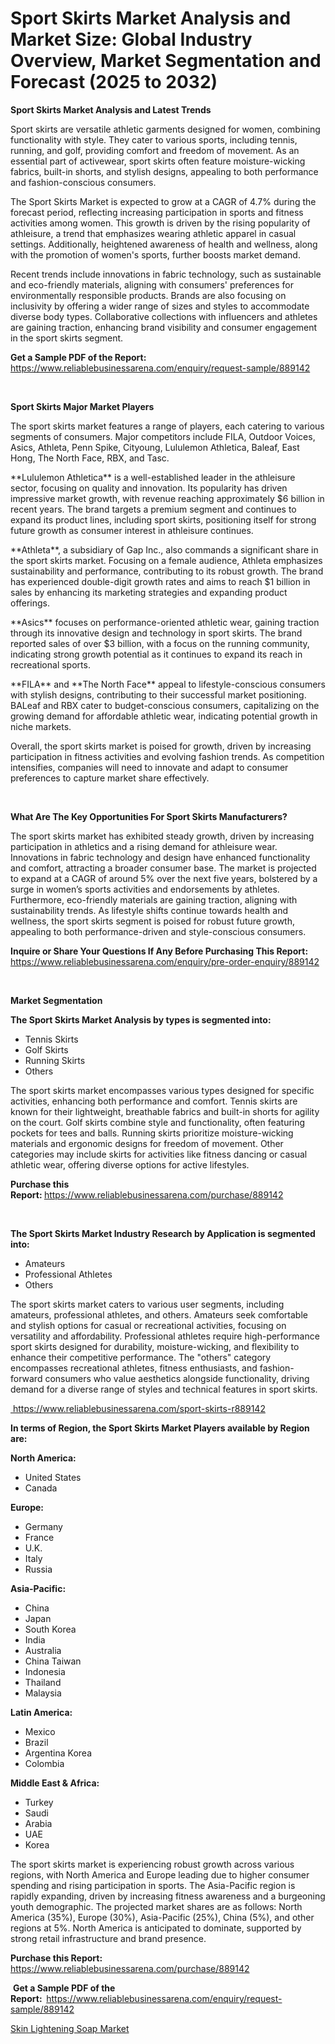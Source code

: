 <p><h1>Sport Skirts Market Analysis and Market Size: Global Industry Overview, Market Segmentation and Forecast (2025 to 2032)</h1></p><p><strong>Sport Skirts Market Analysis and Latest Trends</strong></p>
<p><p>Sport skirts are versatile athletic garments designed for women, combining functionality with style. They cater to various sports, including tennis, running, and golf, providing comfort and freedom of movement. As an essential part of activewear, sport skirts often feature moisture-wicking fabrics, built-in shorts, and stylish designs, appealing to both performance and fashion-conscious consumers.</p><p>The Sport Skirts Market is expected to grow at a CAGR of 4.7% during the forecast period, reflecting increasing participation in sports and fitness activities among women. This growth is driven by the rising popularity of athleisure, a trend that emphasizes wearing athletic apparel in casual settings. Additionally, heightened awareness of health and wellness, along with the promotion of women's sports, further boosts market demand.</p><p>Recent trends include innovations in fabric technology, such as sustainable and eco-friendly materials, aligning with consumers' preferences for environmentally responsible products. Brands are also focusing on inclusivity by offering a wider range of sizes and styles to accommodate diverse body types. Collaborative collections with influencers and athletes are gaining traction, enhancing brand visibility and consumer engagement in the sport skirts segment.</p></p>
<p><strong>Get a Sample PDF of the Report:&nbsp;</strong> <a href="https://www.reliablebusinessarena.com/enquiry/request-sample/889142?utm_campaign=1912&utm_medium=2&utm_source=Github&utm_content=ia&utm_term=07022025&utm_id=sport-skirts">https://www.reliablebusinessarena.com/enquiry/request-sample/889142</a></p>
<p>&nbsp;</p>
<p><strong>Sport Skirts Major Market Players</strong></p>
<p><p>The sport skirts market features a range of players, each catering to various segments of consumers. Major competitors include FILA, Outdoor Voices, Asics, Athleta, Penn Spike, Cityoung, Lululemon Athletica, Baleaf, East Hong, The North Face, RBX, and Tasc.</p><p>**Lululemon Athletica** is a well-established leader in the athleisure sector, focusing on quality and innovation. Its popularity has driven impressive market growth, with revenue reaching approximately $6 billion in recent years. The brand targets a premium segment and continues to expand its product lines, including sport skirts, positioning itself for strong future growth as consumer interest in athleisure continues.</p><p>**Athleta**, a subsidiary of Gap Inc., also commands a significant share in the sport skirts market. Focusing on a female audience, Athleta emphasizes sustainability and performance, contributing to its robust growth. The brand has experienced double-digit growth rates and aims to reach $1 billion in sales by enhancing its marketing strategies and expanding product offerings.</p><p>**Asics** focuses on performance-oriented athletic wear, gaining traction through its innovative design and technology in sport skirts. The brand reported sales of over $3 billion, with a focus on the running community, indicating strong growth potential as it continues to expand its reach in recreational sports.</p><p>**FILA** and **The North Face** appeal to lifestyle-conscious consumers with stylish designs, contributing to their successful market positioning. BALeaf and RBX cater to budget-conscious consumers, capitalizing on the growing demand for affordable athletic wear, indicating potential growth in niche markets.</p><p>Overall, the sport skirts market is poised for growth, driven by increasing participation in fitness activities and evolving fashion trends. As competition intensifies, companies will need to innovate and adapt to consumer preferences to capture market share effectively.</p></p>
<p>&nbsp;</p>
<p><strong>What Are The Key Opportunities For Sport Skirts Manufacturers?</strong></p>
<p><p>The sport skirts market has exhibited steady growth, driven by increasing participation in athletics and a rising demand for athleisure wear. Innovations in fabric technology and design have enhanced functionality and comfort, attracting a broader consumer base. The market is projected to expand at a CAGR of around 5% over the next five years, bolstered by a surge in women’s sports activities and endorsements by athletes. Furthermore, eco-friendly materials are gaining traction, aligning with sustainability trends. As lifestyle shifts continue towards health and wellness, the sport skirts segment is poised for robust future growth, appealing to both performance-driven and style-conscious consumers.</p></p>
<p><strong>Inquire or Share Your Questions If Any Before Purchasing This Report:</strong> <a href="https://www.reliablebusinessarena.com/enquiry/pre-order-enquiry/889142?utm_campaign=1912&utm_medium=2&utm_source=Github&utm_content=ia&utm_term=07022025&utm_id=sport-skirts">https://www.reliablebusinessarena.com/enquiry/pre-order-enquiry/889142</a></p>
<p>&nbsp;</p>
<p><strong>Market Segmentation</strong></p>
<p><strong>The Sport Skirts Market Analysis by types is segmented into:</strong></p>
<p><ul><li>Tennis Skirts</li><li>Golf Skirts</li><li>Running Skirts</li><li>Others</li></ul></p>
<p><p>The sport skirts market encompasses various types designed for specific activities, enhancing both performance and comfort. Tennis skirts are known for their lightweight, breathable fabrics and built-in shorts for agility on the court. Golf skirts combine style and functionality, often featuring pockets for tees and balls. Running skirts prioritize moisture-wicking materials and ergonomic designs for freedom of movement. Other categories may include skirts for activities like fitness dancing or casual athletic wear, offering diverse options for active lifestyles.</p></p>
<p><strong>Purchase this Report:&nbsp;</strong><a href="https://www.reliablebusinessarena.com/purchase/889142?utm_campaign=1912&utm_medium=2&utm_source=Github&utm_content=ia&utm_term=07022025&utm_id=sport-skirts">https://www.reliablebusinessarena.com/purchase/889142</a></p>
<p>&nbsp;</p>
<p><strong>The Sport Skirts Market Industry Research by Application is segmented into:</strong></p>
<p><ul><li>Amateurs</li><li>Professional Athletes</li><li>Others</li></ul></p>
<p><p>The sport skirts market caters to various user segments, including amateurs, professional athletes, and others. Amateurs seek comfortable and stylish options for casual or recreational activities, focusing on versatility and affordability. Professional athletes require high-performance sport skirts designed for durability, moisture-wicking, and flexibility to enhance their competitive performance. The "others" category encompasses recreational athletes, fitness enthusiasts, and fashion-forward consumers who value aesthetics alongside functionality, driving demand for a diverse range of styles and technical features in sport skirts.</p></p>
<p><a href="https://www.reliablebusinessarena.com/sport-skirts-r889142?utm_campaign=1912&utm_medium=2&utm_source=Github&utm_content=ia&utm_term=07022025&utm_id=sport-skirts">&nbsp;https://www.reliablebusinessarena.com/sport-skirts-r889142</a></p>
<p><strong>In terms of Region, the Sport Skirts Market Players available by Region are:</strong></p>
<p>
    <p> <strong> North America: </strong>
        <ul>
            <li>United States</li>
            <li>Canada</li>
        </ul>
        </p> 
    <p> <strong> Europe: </strong>
        <ul>
            <li>Germany</li>
            <li>France</li>
            <li>U.K.</li>
            <li>Italy</li>
            <li>Russia</li>
        </ul>
        </p> 
    <p> <strong> Asia-Pacific: </strong>
        <ul>
            <li>China</li>
            <li>Japan</li>
            <li>South Korea</li>
            <li>India</li>
            <li>Australia</li>
            <li>China Taiwan</li>
            <li>Indonesia</li>
            <li>Thailand</li>
            <li>Malaysia</li>
        </ul>
        </p> 
    <p> <strong> Latin America: </strong>
        <ul>
            <li>Mexico</li>
            <li>Brazil</li>
            <li>Argentina Korea</li>
            <li>Colombia</li>
        </ul>
        </p> 
    <p> <strong> Middle East & Africa: </strong>
        <ul>
            <li>Turkey</li>
            <li>Saudi</li>
            <li>Arabia</li>
            <li>UAE</li>
            <li>Korea</li>
        </ul>
    </p>
    </p>
<p><p>The sport skirts market is experiencing robust growth across various regions, with North America and Europe leading due to higher consumer spending and rising participation in sports. The Asia-Pacific region is rapidly expanding, driven by increasing fitness awareness and a burgeoning youth demographic. The projected market shares are as follows: North America (35%), Europe (30%), Asia-Pacific (25%), China (5%), and other regions at 5%. North America is anticipated to dominate, supported by strong retail infrastructure and brand presence.</p></p>
<p><strong>Purchase this Report: </strong><a href="https://www.reliablebusinessarena.com/purchase/889142?utm_campaign=1912&utm_medium=2&utm_source=Github&utm_content=ia&utm_term=07022025&utm_id=sport-skirts">https://www.reliablebusinessarena.com/purchase/889142</a></p>
<p>&nbsp;<strong>Get a Sample PDF of the Report:&nbsp;&nbsp;</strong><a href="https://www.reliablebusinessarena.com/enquiry/request-sample/889142?utm_campaign=1912&utm_medium=2&utm_source=Github&utm_content=ia&utm_term=07022025&utm_id=sport-skirts">https://www.reliablebusinessarena.com/enquiry/request-sample/889142</a></p>
<p><strong></strong></p>
<p><p><a href="https://github.com/globismark/Market-Research-Report-List-6/blob/main/skin-lightening-soap-market.md?utm_campaign=1912&utm_medium=2&utm_source=Github&utm_content=ia&utm_term=07022025&utm_id=sport-skirts">Skin Lightening Soap Market</a></p></p>